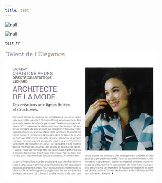 ```yaml
---
title: test
---
```

![null](/images/29091002_1803870683250476_4045432809953689600_n.jpg)

![null](/images/29095939_171307583519599_8810175193474400256_n.jpg)

```
test.fr
```

![](/images/cphung.jpg)
